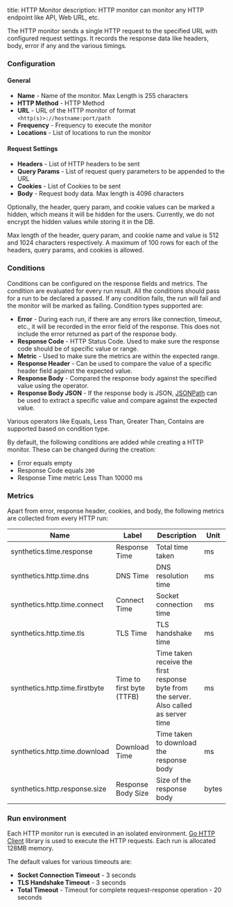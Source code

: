 title: HTTP Monitor
description: HTTP monitor can monitor any HTTP endpoint like API, Web URL, etc. 

The HTTP monitor sends a single HTTP request to the specified URL with configured request settings. It records the response data like headers, body, error if any and the various timings.

### Configuration

#### General

* **Name** - Name of the monitor. Max Length is 255 characters
* **HTTP Method** - HTTP Method
* **URL** - URL of the HTTP monitor of format `<http(s)>://hostname:port/path`
* **Frequency** - Frequency to execute the monitor
* **Locations** - List of locations to run the monitor

#### Request Settings

* **Headers** - List of HTTP headers to be sent
* **Query Params** - List of request query parameters to be appended to the URL
* **Cookies** - List of Cookies to be sent
* **Body** - Request body data. Max length is 4096 characters

Optionally, the header, query param, and cookie values can be marked a hidden, which means it will be hidden for the users. Currently, we do not encrypt the hidden values while storing it in the DB.

Max length of the header, query param, and cookie name and value is 512 and 1024 characters respectively. A maximum of 100 rows for each of the headers, query params, and cookies is allowed.

### Conditions

Conditions can be configured on the response fields and metrics. The condition are evaluated for every run result. All the conditions should pass for a run to be declared a passed. If any condition fails, the run will fail and the monitor will be marked as failing. Condition types supported are:

* **Error** - During each run, if there are any errors like connection, timeout, etc., it will be recorded in the error field of the response. This does not include the error returned as part of the response body. 
* **Response Code** - HTTP Status Code. Used to make sure the response code should be of specific value or range.
* **Metric** - Used to make sure the metrics are within the expected range. 
* **Response Header** - Can be used to compare the value of a specific header field against the expected value.
* **Response Body** - Compared the response body against the specified value using the operator.
* **Response Body JSON** - If the response body is JSON, [JSONPath](https://github.com/json-path/JsonPath) can be used to extract a specific value and compare against the expected value.

Various operators like Equals, Less Than, Greater Than, Contains are supported based on condition type. 

By default, the following conditions are added while creating a HTTP monitor. These can be changed during the creation:

* Error equals empty
* Response Code equals `200`
* Response Time metric Less Than 10000 ms

### Metrics

Apart from error, response header, cookies, and body, the following metrics are collected from every HTTP run:

| Name  | Label  | Description  | Unit  |
|---|---|---|---|
| synthetics.time.response  | Response Time  | Total time taken | ms  |
| synthetics.http.time.dns  | DNS Time  | DNS resolution time | ms |
| synthetics.http.time.connect  |  Connect Time | Socket connection time  | ms |
| synthetics.http.time.tls  | TLS Time  |  TLS handshake time  | ms |
| synthetics.http.time.firstbyte  | Time to first byte (TTFB)  | Time taken receive the first response byte from the server. Also called as server time | ms  |
| synthetics.http.time.download  |  Download Time | Time taken to download the response body  | ms  |
| synthetics.http.response.size  |  Response Body Size | Size of the response body  | bytes  |

### Run environment

Each HTTP monitor run is executed in an isolated environment. [Go HTTP Client](https://golang.org/pkg/net/http/) library is used to execute the HTTP requests. Each run is allocated 128MB memory.

The default values for various timeouts are:

* **Socket Connection Timeout** - 3 seconds
* **TLS Handshake Timeout** - 3 seconds
* **Total Timeout** - Timeout for complete request-response operation - 20 seconds